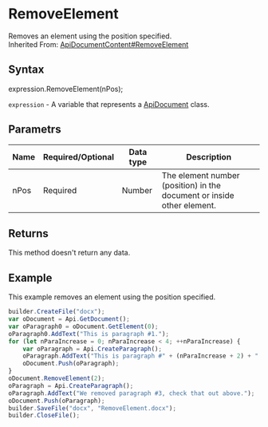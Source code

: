 # RemoveElement

Removes an element using the position specified.<br>Inherited From: [ApiDocumentContent#RemoveElement](../../ApiDocumentContent/Methods/RemoveElement.md)

## Syntax

expression.RemoveElement(nPos);

`expression` - A variable that represents a [ApiDocument](../ApiDocument.md) class.

## Parametrs

| **Name** | **Required/Optional** | **Data type** | **Description** |
| ------------- | ------------- | ------------- | ------------- |
| nPos | Required | Number | The element number (position) in the document or inside other element. |

## Returns

This method doesn't return any data.

## Example

This example removes an element using the position specified.

```javascript
builder.CreateFile("docx");
var oDocument = Api.GetDocument();
var oParagraph0 = oDocument.GetElement(0);
oParagraph0.AddText("This is paragraph #1.");
for (let nParaIncrease = 0; nParaIncrease < 4; ++nParaIncrease) {
	var oParagraph = Api.CreateParagraph();
	oParagraph.AddText("This is paragraph #" + (nParaIncrease + 2) + ".");
	oDocument.Push(oParagraph);
}
oDocument.RemoveElement(2);
oParagraph = Api.CreateParagraph();
oParagraph.AddText("We removed paragraph #3, check that out above.");
oDocument.Push(oParagraph);
builder.SaveFile("docx", "RemoveElement.docx");
builder.CloseFile();
```